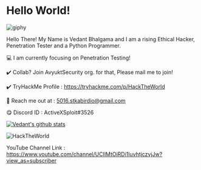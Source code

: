# Hello World!

![giphy](https://user-images.githubusercontent.com/67494275/98810307-0a5ad380-2445-11eb-88a5-126ec1c877b1.gif)

Hello There! My Name is Vedant Bhalgama and I am a rising Ethical Hacker, Penetration Tester and a Python Programmer.

💻 I am currently focusing on Penetration Testing!
 
✔️ Collab? Join AvyuktSecurity org. for that, Please mail me to join!

✔️ TryHackMe Profile : https://tryhackme.com/p/HackTheWorld

💬 Reach me out at : 5016.stkabirdio@gmail.com 

😋 Discord ID : ActiveXSploit#3526

[![Vedant's github stats](https://github-readme-stats.vercel.app/api?username=Vedant-Bhalgama&theme=blue-green)](https://github.com/Vedant-Bhalgama/github-readme-stats)

![HackTheWorld](https://user-images.githubusercontent.com/67494275/99162568-24d2cc80-2725-11eb-832c-a41d3a88d614.png)

YouTube Channel Link : https://www.youtube.com/channel/UCIlMtOiRDi1luvhtjczvjJw?view_as=subscriber




